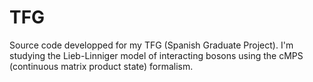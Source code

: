 # TFG
Source code developped for my TFG (Spanish Graduate Project). I'm studying the Lieb-Linniger model of interacting bosons using the cMPS (continuous matrix product state) formalism.
